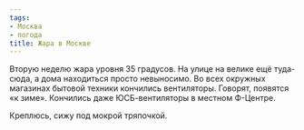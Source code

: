```yaml
---
tags:
- Москва
- погода
title: Жара в Москве
---
```


Вторую неделю жара уровня 35 градусов. На улице на велике ещё туда-сюда,
а дома находиться просто невыносимо. Во всех окружных магазинах бытовой
техники кончились вентиляторы. Говорят, появятся «к зиме». Кончились
даже ЮСБ-вентиляторы в местном Ф-Центре.

Креплюсь, сижу под мокрой тряпочкой.